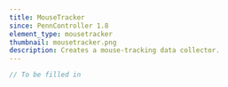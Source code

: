 ```yaml
---
title: MouseTracker
since: PennController 1.8
element_type: mousetracker
thumbnail: mousetracker.png
description: Creates a mouse-tracking data collector.
---
```


```javascript
// To be filled in
```
